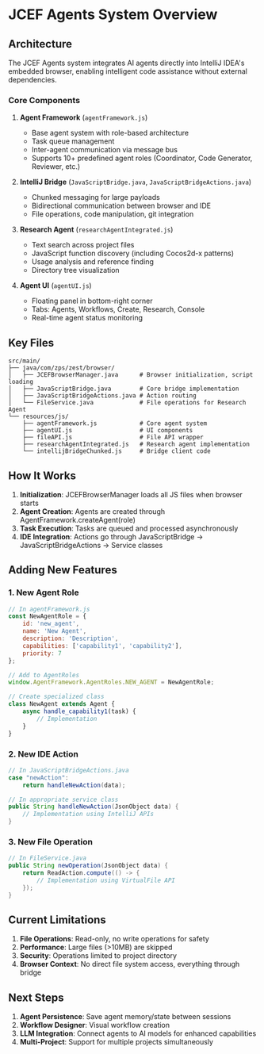 # JCEF Agents System Overview

## Architecture

The JCEF Agents system integrates AI agents directly into IntelliJ IDEA's embedded browser, enabling intelligent code assistance without external dependencies.

### Core Components

1. **Agent Framework** (`agentFramework.js`)
   - Base agent system with role-based architecture
   - Task queue management
   - Inter-agent communication via message bus
   - Supports 10+ predefined agent roles (Coordinator, Code Generator, Reviewer, etc.)

2. **IntelliJ Bridge** (`JavaScriptBridge.java`, `JavaScriptBridgeActions.java`)
   - Chunked messaging for large payloads
   - Bidirectional communication between browser and IDE
   - File operations, code manipulation, git integration

3. **Research Agent** (`researchAgentIntegrated.js`)
   - Text search across project files
   - JavaScript function discovery (including Cocos2d-x patterns)
   - Usage analysis and reference finding
   - Directory tree visualization

4. **Agent UI** (`agentUI.js`)
   - Floating panel in bottom-right corner
   - Tabs: Agents, Workflows, Create, Research, Console
   - Real-time agent status monitoring

## Key Files

```
src/main/
├── java/com/zps/zest/browser/
│   ├── JCEFBrowserManager.java      # Browser initialization, script loading
│   ├── JavaScriptBridge.java        # Core bridge implementation
│   ├── JavaScriptBridgeActions.java # Action routing
│   └── FileService.java             # File operations for Research Agent
└── resources/js/
    ├── agentFramework.js            # Core agent system
    ├── agentUI.js                   # UI components
    ├── fileAPI.js                   # File API wrapper
    ├── researchAgentIntegrated.js   # Research agent implementation
    └── intellijBridgeChunked.js     # Bridge client code
```

## How It Works

1. **Initialization**: JCEFBrowserManager loads all JS files when browser starts
2. **Agent Creation**: Agents are created through AgentFramework.createAgent(role)
3. **Task Execution**: Tasks are queued and processed asynchronously
4. **IDE Integration**: Actions go through JavaScriptBridge → JavaScriptBridgeActions → Service classes

## Adding New Features

### 1. New Agent Role
```javascript
// In agentFramework.js
const NewAgentRole = {
    id: 'new_agent',
    name: 'New Agent',
    description: 'Description',
    capabilities: ['capability1', 'capability2'],
    priority: 7
};

// Add to AgentRoles
window.AgentFramework.AgentRoles.NEW_AGENT = NewAgentRole;

// Create specialized class
class NewAgent extends Agent {
    async handle_capability1(task) {
        // Implementation
    }
}
```

### 2. New IDE Action
```java
// In JavaScriptBridgeActions.java
case "newAction":
    return handleNewAction(data);

// In appropriate service class
public String handleNewAction(JsonObject data) {
    // Implementation using IntelliJ APIs
}
```

### 3. New File Operation
```java
// In FileService.java
public String newOperation(JsonObject data) {
    return ReadAction.compute(() -> {
        // Implementation using VirtualFile API
    });
}
```

## Current Limitations

1. **File Operations**: Read-only, no write operations for safety
2. **Performance**: Large files (>10MB) are skipped
3. **Security**: Operations limited to project directory
4. **Browser Context**: No direct file system access, everything through bridge

## Next Steps

1. **Agent Persistence**: Save agent memory/state between sessions
2. **Workflow Designer**: Visual workflow creation
3. **LLM Integration**: Connect agents to AI models for enhanced capabilities
4. **Multi-Project**: Support for multiple projects simultaneously
